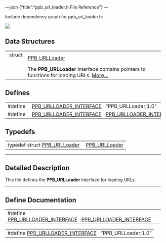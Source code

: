 —json {“title”:“ppb\_url\_loader.h File Reference”} —

Include dependency graph for ppb\_url\_loader.h:

![](/docs/native-client/pepper_dev/c/ppb__url__loader_8h__incl.png)

Data Structures
---------------

<table><tbody><tr class="odd"><td style="text-align: right;">struct  </td><td><a href="/docs/native-client/pepper_dev/c/struct_p_p_b___u_r_l_loader__1__0/" class="el">PPB_URLLoader</a></td></tr><tr class="even"><td style="text-align: right;"> </td><td>The <strong>PPB_URLLoader</strong> interface contains pointers to functions for loading URLs. <a href="/docs/native-client/pepper_dev/c/struct_p_p_b___u_r_l_loader__1__0#details">More…</a><br />
</td></tr></tbody></table>

Defines
-------

<table><tbody><tr class="odd"><td style="text-align: right;">#define </td><td><a href="/docs/native-client/pepper_dev/c/ppb__url__loader_8h#adebf43440c53ea088f68ae376a7c7bbb" class="el">PPB_URLLOADER_INTERFACE</a>   “PPB_URLLoader;1.0”</td></tr><tr class="even"><td style="text-align: right;">#define </td><td><a href="/docs/native-client/pepper_dev/c/ppb__url__loader_8h#ae1fa8c5cdfccb7ea67e184b1e5e1009e" class="el">PPB_URLLOADER_INTERFACE</a>   <a href="/docs/native-client/pepper_dev/c/ppb__url__loader_8h#adebf43440c53ea088f68ae376a7c7bbb" class="el">PPB_URLLOADER_INTERFACE</a></td></tr></tbody></table>

Typedefs
--------

<table><tbody><tr class="odd"><td style="text-align: right;">typedef struct <a href="/docs/native-client/pepper_dev/c/struct_p_p_b___u_r_l_loader__1__0/" class="el">PPB_URLLoader</a> </td><td><a href="/docs/native-client/pepper_dev/c/group___interfaces#ga307f562a9e41991de7c80b75cd7f379c" class="el">PPB_URLLoader</a></td></tr></tbody></table>

------------------------------------------------------------------------

<span id="details" class="anchor" style="margin: 0;"></span>

Detailed Description
--------------------

This file defines the **PPB\_URLLoader** interface for loading URLs.

------------------------------------------------------------------------

Define Documentation
--------------------

<span id="ae1fa8c5cdfccb7ea67e184b1e5e1009e" class="anchor" style="margin: 0;"></span>

<table><tbody><tr class="odd"><td>#define <a href="/docs/native-client/pepper_dev/c/ppb__url__loader_8h#ae1fa8c5cdfccb7ea67e184b1e5e1009e" class="el">PPB_URLLOADER_INTERFACE</a>   <a href="/docs/native-client/pepper_dev/c/ppb__url__loader_8h#adebf43440c53ea088f68ae376a7c7bbb" class="el">PPB_URLLOADER_INTERFACE</a></td></tr></tbody></table>

<span id="adebf43440c53ea088f68ae376a7c7bbb" class="anchor" style="margin: 0;"></span>

<table><tbody><tr class="odd"><td>#define <a href="/docs/native-client/pepper_dev/c/ppb__url__loader_8h#adebf43440c53ea088f68ae376a7c7bbb" class="el">PPB_URLLOADER_INTERFACE</a>   “PPB_URLLoader;1.0”</td></tr></tbody></table>
